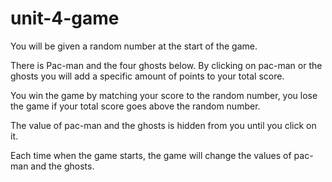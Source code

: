 # unit-4-game

You will be given a random number at the start of the game.

There is Pac-man and the four ghosts below. By clicking on pac-man or the ghosts you will add a specific amount of points to your total score.

You win the game by matching your score to the random number, you lose the game if your total score goes above the random number.

The value of pac-man and the ghosts is hidden from you until you click on it.

Each time when the game starts, the game will change the values of pac-man and the ghosts.
